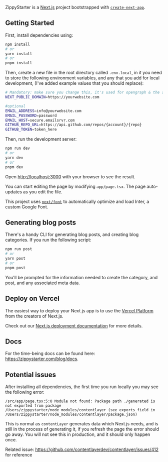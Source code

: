ZippyStarter is a [Next.js](https://nextjs.org/) project bootstrapped with [`create-next-app`](https://github.com/vercel/next.js/tree/canary/packages/create-next-app).

## Getting Started

First, install dependencies using:

```bash
npm install
# or
yarn install
# or
pnpm install
```

Then, create a new file in the root directory called `.env.local`,
in it you need to store the following environment variables,
and any that you add for local development,
(I've added example values that you should replace):

```bash
# Mandatory: make sure you change this, it's used for opengraph & the sitemap
NEXT_PUBLIC_DOMAIN=https://yourwebsite.com

#optional
EMAIL_ADDRESS=info@yourwebsite.com
EMAIL_PASSWORD=password
EMAIL_HOST=secure.emailsrvr.com
GITHUB_REPO_URL=https://api.github.com/repos/{account}/{repo}
GITHUB_TOKEN=token_here
```

Then, run the development server:

```bash
npm run dev
# or
yarn dev
# or
pnpm dev
```

Open [http://localhost:3000](http://localhost:3000) with your browser to see the result.

You can start editing the page by modifying `app/page.tsx`. The page auto-updates as you edit the file.

This project uses [`next/font`](https://nextjs.org/docs/basic-features/font-optimization) to automatically optimize and load Inter, a custom Google Font.

## Generating blog posts
There's a handy CLI for generating blog posts, and creating blog categories.
If you run the following script:

```bash
npm run post
# or
yarn post
# or
pnpm post
```

You'll be prompted for the information needed to create the category,
and post, and any associated meta data.

## Deploy on Vercel

The easiest way to deploy your Next.js app is to use the [Vercel Platform](https://vercel.com/new?utm_medium=default-template&filter=next.js&utm_source=create-next-app&utm_campaign=create-next-app-readme) from the creators of Next.js.

Check out our [Next.js deployment documentation](https://nextjs.org/docs/deployment) for more details.

## Docs

For the time-being docs can be found here: https://zippystarter.com/blog/docs.

## Potential issues
After installing all dependencies, the first time you run locally you may see the following error:

```
/src/app/page.tsx:5:0 Module not found: Package path ./generated is not exported from package /Users/zippystarter/node_modules/contentlayer (see exports field in /Users/zippystarter/node_modules/contentlayer/package.json)
```

This is normal as `contentLayer` generates data which Next.js needs,
and is still in the process of generating it,
if you refresh the page the error should go away.
You will not see this in production, and it should only happen once.

Related issue: https://github.com/contentlayerdev/contentlayer/issues/412 for reference
